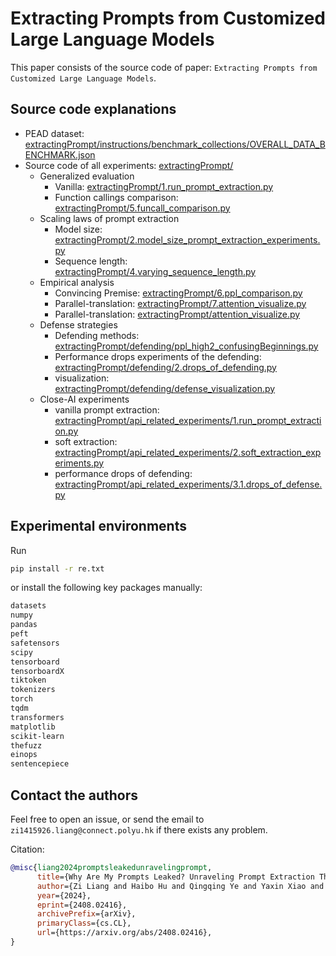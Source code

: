 # Extracting Prompts from Customized Large Language Models

This paper consists of the source code of paper: `Extracting Prompts from Customized Large Language Models`.




## Source code explanations

+ PEAD dataset: [extractingPrompt/instructions/benchmark_collections/OVERALL_DATA_BENCHMARK.json](https://github.com/liangzid/attackFineTunedModels/blob/main/extractingPrompt/instructions/benchmark_collections/OVERALL_DATA_BENCHMARK.json)
+ Source code of all experiments: [extractingPrompt/](https://github.com/liangzid/attackFineTunedModels/blob/main/extractingPrompt/)
  + Generalized evaluation
	+ Vanilla: [extractingPrompt/1.run_prompt_extraction.py](https://github.com/liangzid/attackFineTunedModels/blob/main/extractingPrompt/1.run_prompt_extraction.py)
	+ Function callings comparison: [extractingPrompt/5.funcall_comparison.py](https://github.com/liangzid/attackFineTunedModels/blob/main/extractingPrompt/5.funcall_comparison.py)
  + Scaling laws of prompt extraction
	+ Model size: [extractingPrompt/2.model_size_prompt_extraction_experiments.py](https://github.com/liangzid/attackFineTunedModels/blob/main/extractingPrompt/2.model_size_prompt_extraction_experiments.py)
	+ Sequence length: [extractingPrompt/4.varying_sequence_length.py](https://github.com/liangzid/attackFineTunedModels/blob/main/extractingPrompt/4.varying_sequence_length.py)
  + Empirical analysis
	+ Convincing Premise: [extractingPrompt/6.ppl_comparison.py](https://github.com/liangzid/attackFineTunedModels/blob/main/extractingPrompt/6.ppl_comparison.py)
	+ Parallel-translation: [extractingPrompt/7.attention_visualize.py](https://github.com/liangzid/attackFineTunedModels/blob/main/extractingPrompt/7.attention_visualize.py)
	+ Parallel-translation: [extractingPrompt/attention_visualize.py](https://github.com/liangzid/attackFineTunedModels/blob/main/extractingPrompt/attention_visualize.py)
  + Defense strategies
    + Defending methods: [extractingPrompt/defending/ppl_high2_confusingBeginnings.py](https://github.com/liangzid/attackFineTunedModels/blob/main/extractingPrompt/defending/ppl_high2_confusingBeginnings.py)
	+ Performance drops experiments of the defending: [extractingPrompt/defending/2.drops_of_defending.py](https://github.com/liangzid/attackFineTunedModels/blob/main/extractingPrompt/defending/2.drops_of_defending.py)
	+ visualization: [extractingPrompt/defending/defense_visualization.py](https://github.com/liangzid/attackFineTunedModels/blob/main/extractingPrompt/defending/defense_visualization.py)
  + Close-AI experiments
	+ vanilla prompt extraction: [extractingPrompt/api_related_experiments/1.run_prompt_extraction.py](https://github.com/liangzid/attackFineTunedModels/blob/main/extractingPrompt/api_related_experiments/1.run_prompt_extraction.py)
	+ soft extraction: [extractingPrompt/api_related_experiments/2.soft_extraction_experiments.py](https://github.com/liangzid/attackFineTunedModels/blob/main/extractingPrompt/api_related_experiments/2.soft_extraction_experiments.py)
	+ performance drops of defending: [extractingPrompt/api_related_experiments/3.1.drops_of_defense.py](https://github.com/liangzid/attackFineTunedModels/blob/main/extractingPrompt/api_related_experiments/3.1.drops_of_defense.py)

## Experimental environments

Run 
```sh
pip install -r re.txt
```

or install the following key packages manually:

```sh
datasets
numpy
pandas
peft
safetensors
scipy
tensorboard
tensorboardX
tiktoken
tokenizers
torch
tqdm
transformers
matplotlib
scikit-learn
thefuzz
einops
sentencepiece
```

## Contact the authors

Feel free to open an issue, or send the email to `zi1415926.liang@connect.polyu.hk` if there exists any problem.

Citation:

```bibtex
@misc{liang2024promptsleakedunravelingprompt,
      title={Why Are My Prompts Leaked? Unraveling Prompt Extraction Threats in Customized Large Language Models}, 
      author={Zi Liang and Haibo Hu and Qingqing Ye and Yaxin Xiao and Haoyang Li},
      year={2024},
      eprint={2408.02416},
      archivePrefix={arXiv},
      primaryClass={cs.CL},
      url={https://arxiv.org/abs/2408.02416}, 
}
```
